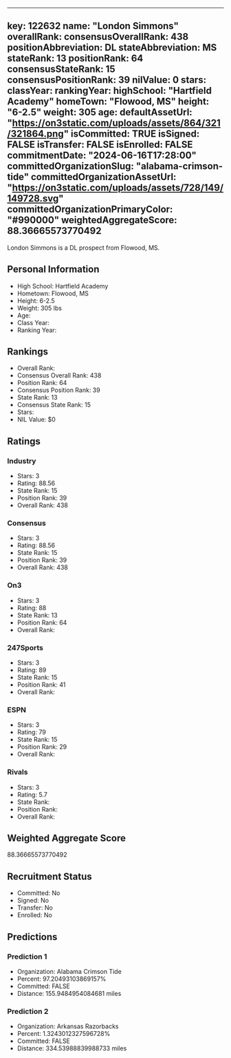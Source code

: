 ---
  key: 122632
  name: "London Simmons"
  overallRank: 
  consensusOverallRank: 438
  positionAbbreviation: DL
  stateAbbreviation: MS
  stateRank: 13
  positionRank: 64
  consensusStateRank: 15
  consensusPositionRank: 39
  nilValue: 0
  stars: 
  classYear: 
  rankingYear: 
  highSchool: "Hartfield Academy"
  homeTown: "Flowood, MS"
  height: "6-2.5"
  weight: 305
  age: 
  defaultAssetUrl: "https://on3static.com/uploads/assets/864/321/321864.png"
  isCommitted: TRUE
  isSigned: FALSE
  isTransfer: FALSE
  isEnrolled: FALSE
  commitmentDate: "2024-06-16T17:28:00"
  committedOrganizationSlug: "alabama-crimson-tide"
  committedOrganizationAssetUrl: "https://on3static.com/uploads/assets/728/149/149728.svg"
  committedOrganizationPrimaryColor: "#990000"
  weightedAggregateScore: 88.36665573770492
  ---
  
  London Simmons is a DL prospect from Flowood, MS.
  
  ## Personal Information
  - High School: Hartfield Academy
  - Hometown: Flowood, MS
  - Height: 6-2.5
  - Weight: 305 lbs
  - Age: 
  - Class Year: 
  - Ranking Year: 
  
  ## Rankings
  - Overall Rank: 
  - Consensus Overall Rank: 438
  - Position Rank: 64
  - Consensus Position Rank: 39
  - State Rank: 13
  - Consensus State Rank: 15
  - Stars: 
  - NIL Value: $0
  
  ## Ratings
  
  ### Industry
  - Stars: 3
  - Rating: 88.56
  - State Rank: 15
  - Position Rank: 39
  - Overall Rank: 438
  
  ### Consensus
  - Stars: 3
  - Rating: 88.56
  - State Rank: 15
  - Position Rank: 39
  - Overall Rank: 438
  
  ### On3
  - Stars: 3
  - Rating: 88
  - State Rank: 13
  - Position Rank: 64
  - Overall Rank: 
  
  ### 247Sports
  - Stars: 3
  - Rating: 89
  - State Rank: 15
  - Position Rank: 41
  - Overall Rank: 
  
  ### ESPN
  - Stars: 3
  - Rating: 79
  - State Rank: 15
  - Position Rank: 29
  - Overall Rank: 
  
  ### Rivals
  - Stars: 3
  - Rating: 5.7
  - State Rank: 
  - Position Rank: 
  - Overall Rank: 
  
  ## Weighted Aggregate Score
  88.36665573770492
  
  ## Recruitment Status
  - Committed: No
  - Signed: No
  - Transfer: No
  - Enrolled: No
  
  
  
  ## Predictions
  
  ### Prediction 1
  - Organization: Alabama Crimson Tide
  - Percent: 97.20493103869157%
  - Committed: FALSE
  - Distance: 155.9484954084681 miles
  
  ### Prediction 2
  - Organization: Arkansas Razorbacks
  - Percent: 1.3243012327596728%
  - Committed: FALSE
  - Distance: 334.53988839988733 miles
  